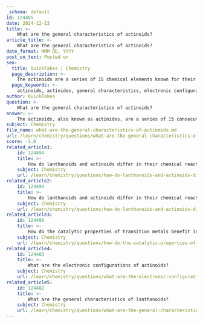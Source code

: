 ```yaml
---
_schema: default
id: 124485
date: 2024-12-13
title: >-
    What are the general characteristics of actinoids?
article_title: >-
    What are the general characteristics of actinoids?
date_format: MMM DD, YYYY
post_on_text: Posted on
seo:
  title: QuickTakes | Chemistry
  page_description: >-
    The actinoids are a series of 15 chemical elements known for their silvery appearance, radioactivity, high reactivity, and multiple oxidation states, with applications in nuclear energy and research.
  page_keywords: >-
    actinoids, actinides, general characteristics, electronic configuration, radioactivity, high reactivity, oxidation states, ionic radii, magnetic properties, complex formation, nuclear applications
author: QuickTakes
question: >-
    What are the general characteristics of actinoids?
answer: >-
    The actinoids, also known as actinides, are a series of 15 consecutive chemical elements in the periodic table, ranging from actinium (atomic number 89) to lawrencium (atomic number 103). Here are some general characteristics of actinoids:\n\n1. **Silvery Appearance**: Actinoids are metals that typically exhibit a silvery luster, similar to lanthanoids. However, this appearance may fade over time when exposed to the atmosphere.\n\n2. **Electronic Configuration**: The general electronic configuration of actinoids is given by [Rn] 5f¹⁻¹⁴ 6d⁰⁻¹ 7s², where [Rn] represents the electron configuration of the nearest noble gas, radon. This configuration indicates that the 5f orbitals are being filled, which is a key characteristic of these elements.\n\n3. **Radioactivity**: Most actinoids are radioactive, with many isotopes being unstable. This radioactivity is a significant aspect of their chemistry and applications, particularly in nuclear energy and weapons.\n\n4. **High Reactivity**: Actinoids are highly reactive metals, especially when finely divided. They tend to react vigorously with oxygen and moisture, forming oxides and hydroxides.\n\n5. **Structural Variability**: Actinoids exhibit a high degree of structural variability due to irregularities in their metallic radii, which is greater than that observed in lanthanoids.\n\n6. **Oxidation States**: Actinoids can exhibit multiple oxidation states, with +3 being the most common. However, they can also exist in higher oxidation states, such as +4, +5, and even +6, depending on the specific element and its compounds.\n\n7. **Ionic Radii and Actinide Contraction**: The ionic radii of actinoids decrease with increasing atomic number due to a phenomenon known as actinide contraction, which is similar to the lanthanoid contraction observed in lanthanoids.\n\n8. **Magnetic Properties**: Some actinoids exhibit magnetic properties, although these can vary significantly among the different elements in the series.\n\n9. **Formation of Complexes**: Actinoids can form complex compounds with various ligands, which is important in both their chemistry and applications.\n\n10. **Applications**: Actinoids have practical applications, particularly in nuclear chemistry. Uranium and plutonium are widely used as fuels in nuclear reactors, while americium is used in smoke detectors.\n\nThese characteristics highlight the unique properties and significance of actinoids in both scientific research and practical applications.
subject: Chemistry
file_name: what-are-the-general-characteristics-of-actinoids.md
url: /learn/chemistry/questions/what-are-the-general-characteristics-of-actinoids
score: -1.0
related_article1:
    id: 124494
    title: >-
        How do lanthanoids and actinoids differ in their chemical reactivity?
    subject: Chemistry
    url: /learn/chemistry/questions/how-do-lanthanoids-and-actinoids-differ-in-their-chemical-reactivity
related_article2:
    id: 124494
    title: >-
        How do lanthanoids and actinoids differ in their chemical reactivity?
    subject: Chemistry
    url: /learn/chemistry/questions/how-do-lanthanoids-and-actinoids-differ-in-their-chemical-reactivity
related_article3:
    id: 124496
    title: >-
        How do the catalytic properties of transition metals benefit industrial processes?
    subject: Chemistry
    url: /learn/chemistry/questions/how-do-the-catalytic-properties-of-transition-metals-benefit-industrial-processes
related_article4:
    id: 124483
    title: >-
        What are the electronic configurations of actinoids?
    subject: Chemistry
    url: /learn/chemistry/questions/what-are-the-electronic-configurations-of-actinoids
related_article5:
    id: 124482
    title: >-
        What are the general characteristics of lanthanoids?
    subject: Chemistry
    url: /learn/chemistry/questions/what-are-the-general-characteristics-of-lanthanoids
---
```


&nbsp;